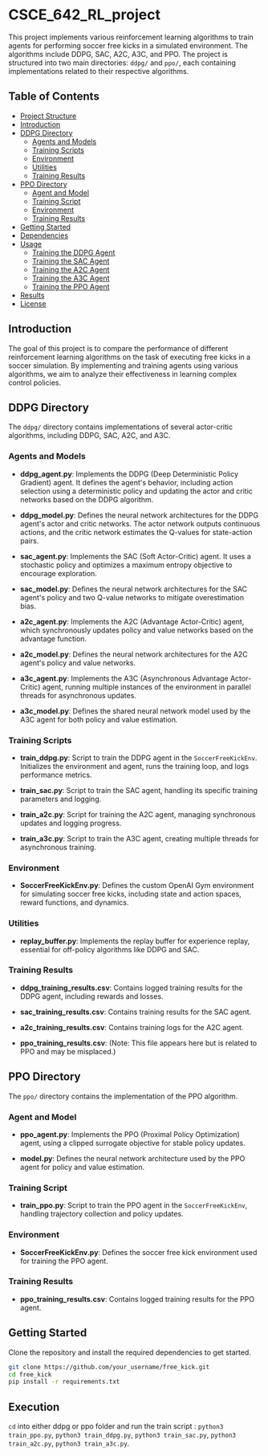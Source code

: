 # CSCE_642_RL_project

This project implements various reinforcement learning algorithms to train agents for performing soccer free kicks in a simulated environment. The algorithms include DDPG, SAC, A2C, A3C, and PPO. The project is structured into two main directories: `ddpg/` and `ppo/`, each containing implementations related to their respective algorithms.

## Table of Contents

- [Project Structure](#project-structure)
- [Introduction](#introduction)
- [DDPG Directory](#ddpg-directory)
  - [Agents and Models](#agents-and-models)
  - [Training Scripts](#training-scripts)
  - [Environment](#environment)
  - [Utilities](#utilities)
  - [Training Results](#training-results)
- [PPO Directory](#ppo-directory)
  - [Agent and Model](#agent-and-model)
  - [Training Script](#training-script)
  - [Environment](#environment-1)
  - [Training Results](#training-results-1)
- [Getting Started](#getting-started)
- [Dependencies](#dependencies)
- [Usage](#usage)
  - [Training the DDPG Agent](#training-the-ddpg-agent)
  - [Training the SAC Agent](#training-the-sac-agent)
  - [Training the A2C Agent](#training-the-a2c-agent)
  - [Training the A3C Agent](#training-the-a3c-agent)
  - [Training the PPO Agent](#training-the-ppo-agent)
- [Results](#results)
- [License](#license)


## Introduction

The goal of this project is to compare the performance of different reinforcement learning algorithms on the task of executing free kicks in a soccer simulation. By implementing and training agents using various algorithms, we aim to analyze their effectiveness in learning complex control policies.

## DDPG Directory

The `ddpg/` directory contains implementations of several actor-critic algorithms, including DDPG, SAC, A2C, and A3C.

### Agents and Models

- **ddpg_agent.py**: Implements the DDPG (Deep Deterministic Policy Gradient) agent. It defines the agent's behavior, including action selection using a deterministic policy and updating the actor and critic networks based on the DDPG algorithm.

- **ddpg_model.py**: Defines the neural network architectures for the DDPG agent's actor and critic networks. The actor network outputs continuous actions, and the critic network estimates the Q-values for state-action pairs.

- **sac_agent.py**: Implements the SAC (Soft Actor-Critic) agent. It uses a stochastic policy and optimizes a maximum entropy objective to encourage exploration.

- **sac_model.py**: Defines the neural network architectures for the SAC agent's policy and two Q-value networks to mitigate overestimation bias.

- **a2c_agent.py**: Implements the A2C (Advantage Actor-Critic) agent, which synchronously updates policy and value networks based on the advantage function.

- **a2c_model.py**: Defines the neural network architectures for the A2C agent's policy and value networks.

- **a3c_agent.py**: Implements the A3C (Asynchronous Advantage Actor-Critic) agent, running multiple instances of the environment in parallel threads for asynchronous updates.

- **a3c_model.py**: Defines the shared neural network model used by the A3C agent for both policy and value estimation.

### Training Scripts

- **train_ddpg.py**: Script to train the DDPG agent in the `SoccerFreeKickEnv`. Initializes the environment and agent, runs the training loop, and logs performance metrics.

- **train_sac.py**: Script to train the SAC agent, handling its specific training parameters and logging.

- **train_a2c.py**: Script for training the A2C agent, managing synchronous updates and logging progress.

- **train_a3c.py**: Script to train the A3C agent, creating multiple threads for asynchronous training.

### Environment

- **SoccerFreeKickEnv.py**: Defines the custom OpenAI Gym environment for simulating soccer free kicks, including state and action spaces, reward functions, and dynamics.

### Utilities

- **replay_buffer.py**: Implements the replay buffer for experience replay, essential for off-policy algorithms like DDPG and SAC.

### Training Results

- **ddpg_training_results.csv**: Contains logged training results for the DDPG agent, including rewards and losses.

- **sac_training_results.csv**: Contains training results for the SAC agent.

- **a2c_training_results.csv**: Contains training logs for the A2C agent.

- **ppo_training_results.csv**: (Note: This file appears here but is related to PPO and may be misplaced.)

## PPO Directory

The `ppo/` directory contains the implementation of the PPO algorithm.

### Agent and Model

- **ppo_agent.py**: Implements the PPO (Proximal Policy Optimization) agent, using a clipped surrogate objective for stable policy updates.

- **model.py**: Defines the neural network architecture used by the PPO agent for policy and value estimation.

### Training Script

- **train_ppo.py**: Script to train the PPO agent in the `SoccerFreeKickEnv`, handling trajectory collection and policy updates.

### Environment

- **SoccerFreeKickEnv.py**: Defines the soccer free kick environment used for training the PPO agent.

### Training Results

- **ppo_training_results.csv**: Contains logged training results for the PPO agent.

## Getting Started

Clone the repository and install the required dependencies to get started.

```bash
git clone https://github.com/your_username/free_kick.git
cd free_kick
pip install -r requirements.txt
```

## Execution

```cd``` into either ddpg or ppo folder and run the train script : ```python3 train_ppo.py```, ```python3 train_ddpg.py```, ```python3 train_sac.py```, ```python3 train_a2c.py```, ```python3 train_a3c.py```.


